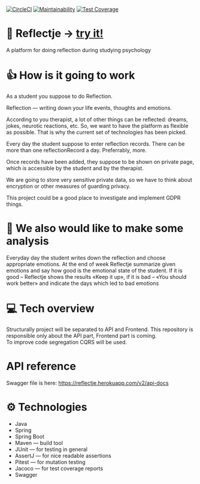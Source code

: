 [![CircleCI](https://circleci.com/gh/ibudasov/reflectje.svg?style=svg)](https://circleci.com/gh/ibudasov/reflectje)
[![Maintainability](https://api.codeclimate.com/v1/badges/9cf024851c39d04b9660/maintainability)](https://codeclimate.com/github/ibudasov/reflectje/maintainability)
[![Test Coverage](https://api.codeclimate.com/v1/badges/9cf024851c39d04b9660/test_coverage)](https://codeclimate.com/github/ibudasov/reflectje/test_coverage)

# 🎩 Reflectje → [try it!]
A platform for doing reflection during studying psychology


# 👍 How is it going to work
As a student you suppose to do Reflection. 

Reflection — writing down your life events, thoughts and emotions. 

According to you therapist, a lot of other things can be reflected: dreams, jokes, neurotic reactions, etc.
So, we want to have the platform as flexible as possible. That is why the current set of technologies has been picked. 

Every day the student suppose to enter reflection records. There can be more than one reflectionRecord a day. Preferrably, more. 

Once records have been added, they suppose to be shown on private page, which is accessible by the student and by the therapist. 

We are going to store very sensitive private data, so we have to think about encryption or other measures of guarding privacy.

This project could be a good place to investigate and implement GDPR things.

# 🍿 We also would like to make some analysis
Everyday day the student writes down the reflection and choose appropriate emotions. At the end of week Reflectje summarize given emotions and say how good is the emotional state of the student. 
If it is good – Reflectje shows the  results «Keep it up», if it is bad – «You should work better» and indicate the days which led to bad emotions


# 💻 Tech overview
Structurally project will be separated to API and Frontend.
This repository is responsible only about the API part, Frontend part is coming.  
To improve code segregation CQRS will be used.

# API reference
Swagger file is here: https://reflectje.herokuapp.com/v2/api-docs

# ⚙ Technologies
- Java
- Spring
- Spring Boot
- Maven — build tool
- JUnit — for testing in general
- AssertJ — for nice readable assertions
- Pitest — for mutation testing
- Jacoco — for test coverage reports
- Swagger 



[try it!]: https://reflectje.herokuapp.com